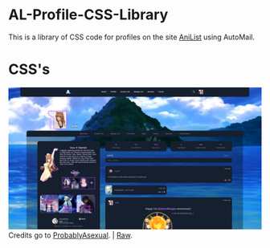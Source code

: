 # AL-Profile-CSS-Library
This is a library of CSS code for profiles on the site [AniList](http://anilist.co) using AutoMail.

# CSS's
[![](https://raw.githubusercontent.com/Differ812/AL-Profile-CSS-Library/main/ProbablyAsexual%20CSS/ProbablyAsexual-preview.png)](https://raw.githubusercontent.com/Differ812/AL-Profile-CSS-Library/main/ProbablyAsexual%20CSS/main.css)
Credits go to [ProbablyAsexual](https://anilist.co/user/ProbablyAsexual). | [Raw](https://raw.githubusercontent.com/Differ812/AL-Profile-CSS-Library/main/ProbablyAsexual%20CSS/main.css).
